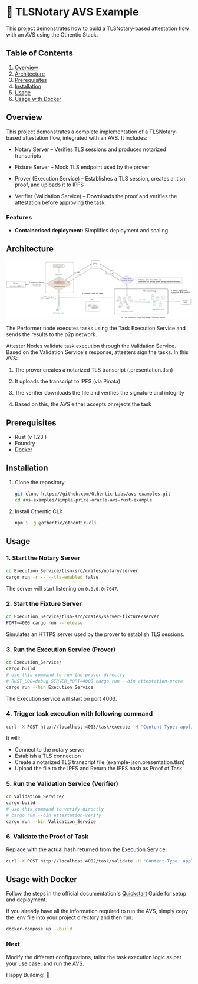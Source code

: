 # 🔐 TLSNotary AVS Example
This project demonstrates how to build a TLSNotary-based attestation flow with an AVS using the Othentic Stack.


## Table of Contents

1. [Overview](#overview)
2. [Architecture](#usage)
3. [Prerequisites](#prerequisites)
4. [Installation](#installation)
5. [Usage](#usage)
6. [Usage with Docker](#usage)

## Overview
This project demonstrates a complete implementation of a TLSNotary-based attestation flow, integrated with an AVS. It includes:

- Notary Server – Verifies TLS sessions and produces notarized transcripts

- Fixture Server – Mock TLS endpoint used by the prover

- Prover (Execution Service) – Establishes a TLS session, creates a .tlsn proof, and uploads it to IPFS

- Verifier (Validation Service) – Downloads the proof and verifies the attestation before approving the task


### Features

- **Containerised deployment:** Simplifies deployment and scaling.

## Architecture

![Price oracle sample](./image.png)

The Performer node executes tasks using the Task Execution Service and sends the results to the p2p network.

Attester Nodes validate task execution through the Validation Service. Based on the Validation Service's response, attesters sign the tasks. In this AVS:

1. The prover creates a notarized TLS transcript (.presentation.tlsn)

2. It uploads the transcript to IPFS (via Pinata)

3. The verifier downloads the file and verifies the signature and integrity

4. Based on this, the AVS either accepts or rejects the task


## Prerequisites

- Rust (v 1.23 )
- Foundry
- [Docker](https://docs.docker.com/engine/install/)

## Installation

1. Clone the repository:

   ```bash
   git clone https://github.com/Othentic-Labs/avs-examples.git
   cd avs-examples/simple-price-oracle-avs-rust-example
   ```

2. Install Othentic CLI:

   ```bash
   npm i -g @othentic/othentic-cli
   ```

## Usage

### 1. Start the Notary Server
```bash
cd Execution_Service/tlsn-src/crates/notary/server
cargo run -r -- --tls-enabled false
```
The server will start listening on `0.0.0.0:7047`.

### 2. Start the Fixture Server
```bash
cd Execution_Service/tlsn-src/crates/server-fixture/server
PORT=4000 cargo run --release
```
Simulates an HTTPS server used by the prover to establish TLS sessions.

### 3. Run the Execution Service (Prover)
```bash
cd Execution_Service/
cargo build
# Use this command to run the prover directly
# RUST_LOG=debug SERVER_PORT=4000 cargo run --bin attestation-prove 
cargo run --bin Execution_Service
```
The Execution service will start on port 4003.

### 4. Trigger task execution with following command

```bash
curl -X POST http://localhost:4003/task/execute -H "Content-Type: application/json" -d "{}"
```

It will:
- Connect to the notary server
- Establish a TLS connection
- Create a notarized TLS transcript file (example-json.presentation.tlsn)
- Upload the file to the IPFS and Return the IPFS hash as Proof of Task

### 5. Run the Validation Service (Verifier)
```bash
cd Validation_Service/
cargo build
# Use this command to verify directly
# cargo run --bin attestation-verify
cargo run --bin Validation_Service
```

### 6. Validate the Proof of Task
Replace <proofOfTask> with the actual hash returned from the Execution Service:

```bash
curl -X POST http://localhost:4002/task/validate -H "Content-Type: application/json" -d '{"proofOfTask":"QmaLrbmC5W3Guz22htHZLMD31voWNLJnv7kjirm7Sb8Np9"}'
```


## Usage with Docker

Follow the steps in the official documentation's [Quickstart](https://docs.othentic.xyz/main/avs-framework/quick-start#steps) Guide for setup and deployment.

If you already have all the information required to run the AVS, simply copy the .env file into your project directory and then run:
```bash
docker-compose up --build
```

### Next
Modify the different configurations, tailor the task execution logic as per your use case, and run the AVS.

Happy Building! 🚀

